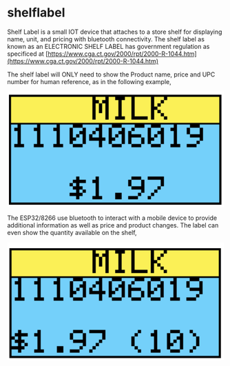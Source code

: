 # shelflabel

Shelf Label is a small IOT device that attaches to a store shelf for displaying name, unit, and pricing with bluetooth connectivity. The shelf label as known as an ELECTRONIC SHELF LABEL has government regulation as specificed at [https://www.cga.ct.gov/2000/rpt/2000-R-1044.htm](https://www.cga.ct.gov/2000/rpt/2000-R-1044.htm)

The shelf label will ONLY need to show the Product name, price and UPC number for human reference, as in the following example,

![1712369865794](image/README/1712369865794.png)

The ESP32/8266 use bluetooth to interact with a mobile device to provide additional information as well as price and product changes. The label can even show the quantity available on the shelf,

![1712370054537](image/README/1712370054537.png)
